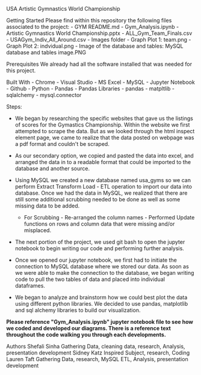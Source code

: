 
USA Artistic Gymnastics World Championship


Getting Started
Please find within this repository the following files associated to the project:
    - GYM README.md
    - Gym_Analysis.ipynb
    - Artistic Gymnastics World Championship.pptx
    - ALL_Gym_Team_Finals.csv
    - USAGym_Indiv_All_Around.csv
    - Images folder
        - Graph Plot 1: team.png
        - Graph Plot 2: indvidual.png
        - Image of the database and tables: MySQL database and tables image.PNG

Prerequisites
We already had all the software installed that was needed for this project.

Built With
    - Chrome
    - Visual Studio
    - MS Excel
    - MySQL
    - Jupyter Notebook
    - Github
    - Python
    - Pandas
        - Pandas Libraries
            - pandas
            - matpltlib
            - sqlalchemy
            - mysql.connector
            
Steps:

  - We began by researching the specific websites that gave us the listings of scores for the Gymastics Championship. Within the website we first attempted to scrape the data. But as we looked through the html inspect element page, we came to realize that the data posted on webpage was a pdf format and couldn't be scraped.

  - As our secondary option, we copied and pasted the data into excel, and arranged the data in to a readable format that could be imported to the database and another source.

  - Using MySQL we created a new database named usa_gyms so we can perform Extract Transform Load - ETL operation to import our data into database. Once we had the data in MySQL, we realized that there are still some additional scrubbing needed to be done as well as some missing data to be added. 
      - For Scrubbing - Re-arranged the column names
                      - Performed Update functions on rows and column data that were missing and/or misplaced. 

  - The next portion of the project, we used git bash to open the jupyter notebook to begin writing our code and performing further analysis.    

  - Once we opened our jupyter notebook, we first had to initiate the connection to MySQL database where we stored our data. As soon as we were able to make the connection to the database, we began writing code to pull the two tables of data and placed into individual dataframes.

  - We began to analyze and brainstorm how we could best plot the data using different python libraries. We decided to use pandas, matplotlib and sql alchemy libraries to build our visualization.     

  **Please reference "Gym_Analysis.ipynb" jupyter notebook file to see how we coded and developed our diagrams. There is a reference text throughout the code walking you through each developments.**  

             

Authors 
Shefali Sinha   Gathering Data, cleaning data, research, Analysis, presentation development
Sidney Katz     Inspired Subject, research, Coding
Lauren Taft     Gathering Data, research, MySQL ETL, Analysis, presentation development
